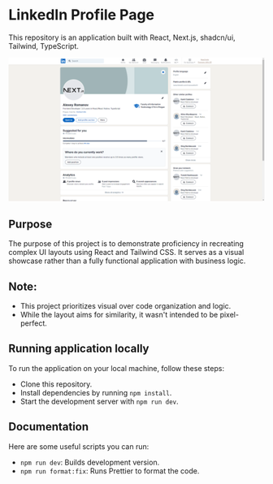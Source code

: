 # LinkedIn Profile Page

This repository is an application built with React, Next.js, shadcn/ui, Tailwind, TypeScript.

![Preview image](/public/preview/img.png)

## Purpose
The purpose of this project is to demonstrate proficiency in recreating complex UI layouts using React and Tailwind CSS. It serves as a visual showcase rather than a fully functional application with business logic.

## Note:
- This project prioritizes visual over code organization and logic.
- While the layout aims for similarity, it wasn't intended to be pixel-perfect.

## Running application locally

To run the application on your local machine, follow these steps:

- Clone this repository.
- Install dependencies by running `npm install`.
- Start the development server with `npm run dev`.

## Documentation

Here are some useful scripts you can run:

- `npm run dev`: Builds development version.
- `npm run format:fix`: Runs Prettier to format the code.

